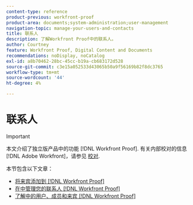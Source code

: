 ```yaml
---
content-type: reference
product-previous: workfront-proof
product-area: documents;system-administration;user-management
navigation-topic: manage-your-users-and-contacts
title: 联系人
description: 了解Workfront Proof中的联系人。
author: Courtney
feature: Workfront Proof, Digital Content and Documents
recommendations: noDisplay, noCatalog
exl-id: a8b70462-28bc-45cc-b19a-cb683172d528
source-git-commit: c3e15a052533d43065b50a9f56169b82f8dc3765
workflow-type: tm+mt
source-wordcount: '44'
ht-degree: 4%

---
```


# 联系人

>[!IMPORTANT]
>
>本文介绍了独立版产品中的功能 [!DNL Workfront Proof]. 有关内部校对的信息 [!DNL Adobe Workfront]，请参见 [校对](../../../review-and-approve-work/proofing/proofing.md).

本节包含以下文章：

* [将来宾添加到 [!DNL Workfront Proof]](../../../workfront-proof/wp-mnguserscontacts/contacts/add-guest.md)
* [在中管理您的联系人 [!DNL Workfront Proof]](../../../workfront-proof/wp-mnguserscontacts/contacts/manage-contacts.md)
* [了解中的用户、成员和来宾 [!DNL Workfront Proof]](../../../workfront-proof/wp-mnguserscontacts/contacts/use-members-guests.md)
